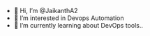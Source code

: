 - 👋 Hi, I’m @JaikanthA2
- 👀 I’m interested in Devops Automation
- 🌱 I’m currently learning about DevOps tools..

<!---
JaikanthA2/JaikanthA2 is a ✨ special ✨ repository because its `README.md` (this file) appears on your GitHub profile.
You can click the Preview link to take a look at your changes.
--->
